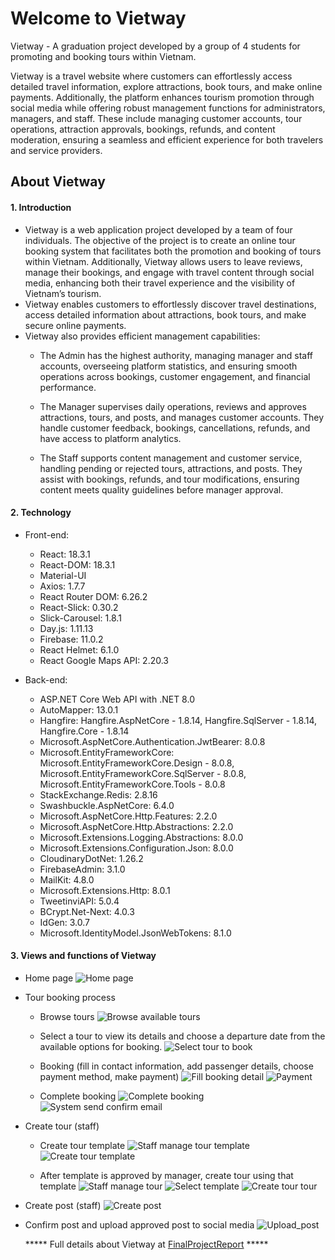 # Welcome to Vietway
Vietway - A graduation project developed by a group of 4 students for promoting and booking tours within Vietnam.

Vietway is a travel website where customers can effortlessly access detailed travel information, explore attractions, book tours, and make online payments. Additionally, the platform enhances tourism promotion through social media while offering robust management functions for administrators, managers, and staff. These include managing customer accounts, tour operations, attraction approvals, bookings, refunds, and content moderation, ensuring a seamless and efficient experience for both travelers and service providers.

## About Vietway
#### 1. Introduction
- Vietway is a web application project developed by a team of four individuals. The objective of the project is to create an online tour booking system that facilitates both the promotion and booking of tours within Vietnam. Additionally, Vietway allows users to leave reviews, manage their bookings, and engage with travel content through social media, enhancing both their travel experience and the visibility of Vietnam’s tourism.
- Vietway enables customers to effortlessly discover travel destinations, access detailed information about attractions, book tours, and make secure online payments.
- Vietway also provides efficient management capabilities:
	+ The Admin has the highest authority, managing manager and staff accounts, overseeing platform statistics, and ensuring smooth operations across bookings, customer engagement, and financial performance.

	+ The Manager supervises daily operations, reviews and approves attractions, tours, and posts, and manages customer accounts. They handle customer feedback, bookings, cancellations, refunds, and have access to platform analytics.

	+ The Staff supports content management and customer service, handling pending or rejected tours, attractions, and posts. They assist with bookings, refunds, and tour modifications, ensuring content meets quality guidelines before manager approval.

#### 2. Technology
- Front-end:
	+ React: 18.3.1
	+ React-DOM: 18.3.1
	+ Material-UI 
	+ Axios: 1.7.7
	+ React Router DOM: 6.26.2
	+ React-Slick: 0.30.2
	+ Slick-Carousel: 1.8.1
	+ Day.js: 1.11.13
	+ Firebase: 11.0.2
	+ React Helmet: 6.1.0
	+ React Google Maps API: 2.20.3

- Back-end:
	+ ASP.NET Core Web API with .NET 8.0
	+ AutoMapper: 13.0.1
	+ Hangfire: Hangfire.AspNetCore - 1.8.14, Hangfire.SqlServer - 1.8.14, Hangfire.Core - 1.8.14
	+ Microsoft.AspNetCore.Authentication.JwtBearer: 8.0.8
	+ Microsoft.EntityFrameworkCore: Microsoft.EntityFrameworkCore.Design - 8.0.8, Microsoft.EntityFrameworkCore.SqlServer - 8.0.8, Microsoft.EntityFrameworkCore.Tools - 8.0.8
	+ StackExchange.Redis: 2.8.16
	+ Swashbuckle.AspNetCore: 6.4.0
	+ Microsoft.AspNetCore.Http.Features: 2.2.0
	+ Microsoft.AspNetCore.Http.Abstractions: 2.2.0
	+ Microsoft.Extensions.Logging.Abstractions: 8.0.0
	+ Microsoft.Extensions.Configuration.Json: 8.0.0
	+ CloudinaryDotNet: 1.26.2
	+ FirebaseAdmin: 3.1.0
	+ MailKit: 4.8.0
	+ Microsoft.Extensions.Http: 8.0.1
	+ TweetinviAPI: 5.0.4
	+ BCrypt.Net-Next: 4.0.3
	+ IdGen: 3.0.7
	+ Microsoft.IdentityModel.JsonWebTokens: 8.1.0

#### 3. Views and functions of Vietway
- Home page
![Home page](/Images/Home_page.png "home page")


- Tour booking process
	+ Browse tours
![Browse available tours](/Images/Browse_tours.png "browse tours")


	+ Select a tour to view its details and choose a departure date from the available options for booking.
![Select tour to book](/Images/Select_tours.png "select tour")

	+ Booking (fill in contact information, add passenger details, choose payment method, make payment)
![Fill booking detail](/Images/Book_tours.png "fill booking detail")
![Payment](/Images/Make_payment.png "payment")

	+ Complete booking
![Complete booking](/Images/Complete_booking.png "complete booking")
![System send confirm email](/Images/Confirm_email.png "confirm email")


- Create tour (staff)
	+ Create tour template
![Staff manage tour template](/Images/Staff_template.png "Staff manage template")
![Create tour template](/Images/Create_template.png "Create tour template")

	+ After template is approved by manager, create tour using that template
![Staff manage tour](/Images/Staff_tour.png "Staff manage tour")
![Select template](/Images/Staff_approved_template.png "Staff manage tour")
![Create tour tour](/Images/Create_tour.png "Create tour")

- Create post (staff)
![Create post](/Images/Create_post.png "create post")


- Confirm post and upload approved post to social media
![Upload_post](/Images/Upload_post.png "upload_post")

	***** Full details about Vietway at [FinalProjectReport](https://github.com/Hieu-03/CapstoneProject_Vietway/blob/main/Documents/FinalProjectReport.pdf) *****
